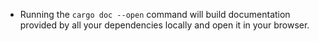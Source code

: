 - Running the `cargo doc --open` command will build documentation
provided by all your dependencies locally and open it in your browser.

